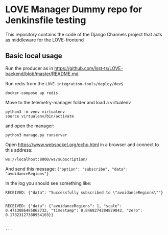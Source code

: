 # LOVE Manager Dummy repo for Jenkinsfile testing

This repository contains the code of the Django Channels project that acts as middleware for the LOVE-frontend

## Basic local usage

Run the producer as in https://github.com/lsst-ts/LOVE-backend/blob/master/README.md

Run redis from the `LOVE-integration-tools/deploy/dev$`

```docker-compose up redis```

Move to the telemetry-manager folder and load a virtualenv

```
python3 -m venv virtualenv
source virtualenv/bin/activate
```

and open the manager:

```
python3 manage.py runserver
```


Open  https://www.websocket.org/echo.html in a browser and connect to this address:

```
ws://localhost:8000/ws/subscription/
```

And send this message:
`{"option": "subscribe", "data": "avoidanceRegions"}`

In the log you should see something like:

```
RECEIVED: {"data": "Successfully subscribed to \"avoidanceRegions\""}


RECEIVED: {"data": {"avoidanceRegions": 1, "scale": 0.4713086485862732, "timestamp": 0.8468274284829842, "zero": 0.17323127388954163}}


...
```
